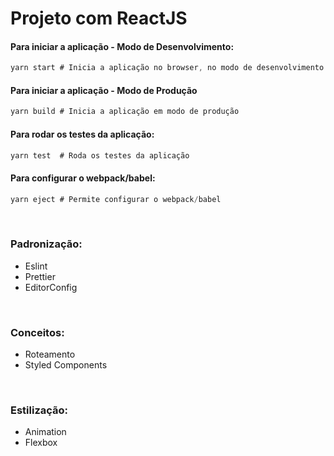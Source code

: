 # Projeto com ReactJS


#### Para iniciar a aplicação - Modo de Desenvolvimento:
```js
yarn start # Inicia a aplicação no browser, no modo de desenvolvimento
```
#### Para iniciar a aplicação - Modo de Produção
```js
yarn build # Inicia a aplicação em modo de produção
```
#### Para rodar os testes da aplicação:
```js
yarn test  # Roda os testes da aplicação
```
#### Para configurar o webpack/babel:
```js
yarn eject # Permite configurar o webpack/babel
```
<br/>
<h3>Padronização:</h3>
<ul>
  <li>Eslint</li>
  <li>Prettier</li>
  <li>EditorConfig</li>
</ul>
<br/>
<h3>Conceitos:</h3>
<ul>
  <li>Roteamento</li>
  <li>Styled Components</li>
</ul>
<br/>
<h3>Estilização:</h3>
<ul>
  <li>Animation</li>
  <li>Flexbox</li>
</ul>
  
